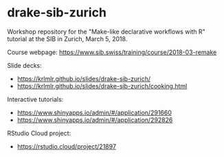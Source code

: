 # drake-sib-zurich

Workshop repository for the "Make-like declarative workflows with R" tutorial at the SIB in Zurich, March 5, 2018.

Course webpage: https://www.sib.swiss/training/course/2018-03-remake

Slide decks:

- https://krlmlr.github.io/slides/drake-sib-zurich/
- https://krlmlr.github.io/slides/drake-sib-zurich/cooking.html

Interactive tutorials:

- https://www.shinyapps.io/admin/#/application/291660
- https://www.shinyapps.io/admin/#/application/292826

RStudio Cloud project:

- https://rstudio.cloud/project/21897
